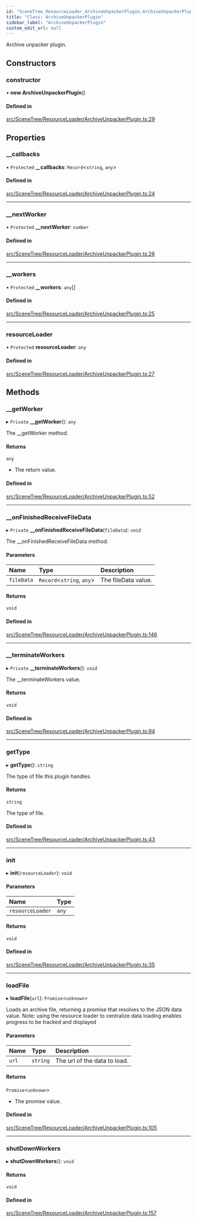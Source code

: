 ```yaml
---
id: "SceneTree_ResourceLoader_ArchiveUnpackerPlugin.ArchiveUnpackerPlugin"
title: "Class: ArchiveUnpackerPlugin"
sidebar_label: "ArchiveUnpackerPlugin"
custom_edit_url: null
---
```




Archive unpacker plugin.

## Constructors

### constructor

• **new ArchiveUnpackerPlugin**()

#### Defined in

[src/SceneTree/ResourceLoader/ArchiveUnpackerPlugin.ts:29](https://github.com/ZeaInc/zea-engine/blob/92469dc96/src/SceneTree/ResourceLoader/ArchiveUnpackerPlugin.ts#L29)

## Properties

### \_\_callbacks

• `Protected` **\_\_callbacks**: `Record`<`string`, `any`\>

#### Defined in

[src/SceneTree/ResourceLoader/ArchiveUnpackerPlugin.ts:24](https://github.com/ZeaInc/zea-engine/blob/92469dc96/src/SceneTree/ResourceLoader/ArchiveUnpackerPlugin.ts#L24)

___

### \_\_nextWorker

• `Protected` **\_\_nextWorker**: `number`

#### Defined in

[src/SceneTree/ResourceLoader/ArchiveUnpackerPlugin.ts:26](https://github.com/ZeaInc/zea-engine/blob/92469dc96/src/SceneTree/ResourceLoader/ArchiveUnpackerPlugin.ts#L26)

___

### \_\_workers

• `Protected` **\_\_workers**: `any`[]

#### Defined in

[src/SceneTree/ResourceLoader/ArchiveUnpackerPlugin.ts:25](https://github.com/ZeaInc/zea-engine/blob/92469dc96/src/SceneTree/ResourceLoader/ArchiveUnpackerPlugin.ts#L25)

___

### resourceLoader

• `Protected` **resourceLoader**: `any`

#### Defined in

[src/SceneTree/ResourceLoader/ArchiveUnpackerPlugin.ts:27](https://github.com/ZeaInc/zea-engine/blob/92469dc96/src/SceneTree/ResourceLoader/ArchiveUnpackerPlugin.ts#L27)

## Methods

### \_\_getWorker

▸ `Private` **__getWorker**(): `any`

The __getWorker method.

#### Returns

`any`

- The return value.

#### Defined in

[src/SceneTree/ResourceLoader/ArchiveUnpackerPlugin.ts:52](https://github.com/ZeaInc/zea-engine/blob/92469dc96/src/SceneTree/ResourceLoader/ArchiveUnpackerPlugin.ts#L52)

___

### \_\_onFinishedReceiveFileData

▸ `Private` **__onFinishedReceiveFileData**(`fileData`): `void`

The __onFinishedReceiveFileData method.

#### Parameters

| Name | Type | Description |
| :------ | :------ | :------ |
| `fileData` | `Record`<`string`, `any`\> | The fileData value. |

#### Returns

`void`

#### Defined in

[src/SceneTree/ResourceLoader/ArchiveUnpackerPlugin.ts:146](https://github.com/ZeaInc/zea-engine/blob/92469dc96/src/SceneTree/ResourceLoader/ArchiveUnpackerPlugin.ts#L146)

___

### \_\_terminateWorkers

▸ `Private` **__terminateWorkers**(): `void`

The __terminateWorkers value.

#### Returns

`void`

#### Defined in

[src/SceneTree/ResourceLoader/ArchiveUnpackerPlugin.ts:94](https://github.com/ZeaInc/zea-engine/blob/92469dc96/src/SceneTree/ResourceLoader/ArchiveUnpackerPlugin.ts#L94)

___

### getType

▸ **getType**(): `string`

The type of file this plugin handles.

#### Returns

`string`

The type of file.

#### Defined in

[src/SceneTree/ResourceLoader/ArchiveUnpackerPlugin.ts:43](https://github.com/ZeaInc/zea-engine/blob/92469dc96/src/SceneTree/ResourceLoader/ArchiveUnpackerPlugin.ts#L43)

___

### init

▸ **init**(`resourceLoader`): `void`

#### Parameters

| Name | Type |
| :------ | :------ |
| `resourceLoader` | `any` |

#### Returns

`void`

#### Defined in

[src/SceneTree/ResourceLoader/ArchiveUnpackerPlugin.ts:35](https://github.com/ZeaInc/zea-engine/blob/92469dc96/src/SceneTree/ResourceLoader/ArchiveUnpackerPlugin.ts#L35)

___

### loadFile

▸ **loadFile**(`url`): `Promise`<`unknown`\>

Loads an archive file, returning a promise that resolves to the JSON data value.
Note: using the resource loader to centralize data loading enables progress to be tracked and displayed

#### Parameters

| Name | Type | Description |
| :------ | :------ | :------ |
| `url` | `string` | The url of the data to load. |

#### Returns

`Promise`<`unknown`\>

- The promise value.

#### Defined in

[src/SceneTree/ResourceLoader/ArchiveUnpackerPlugin.ts:105](https://github.com/ZeaInc/zea-engine/blob/92469dc96/src/SceneTree/ResourceLoader/ArchiveUnpackerPlugin.ts#L105)

___

### shutDownWorkers

▸ **shutDownWorkers**(): `void`

#### Returns

`void`

#### Defined in

[src/SceneTree/ResourceLoader/ArchiveUnpackerPlugin.ts:157](https://github.com/ZeaInc/zea-engine/blob/92469dc96/src/SceneTree/ResourceLoader/ArchiveUnpackerPlugin.ts#L157)

